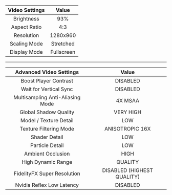 | Video Settings | Value |
| :---: | :-: |
| Brightness | 93% |
| Aspect Ratio | 4:3 |
| Resolution | 1280x960 |
| Scaling Mode | Stretched |
| Display Mode | Fullscreen |

---

| Advanced Video Settings | Value |
| :---: | :-: |
| Boost Player Contrast | DISABLED |
| Wait for Vertical Sync | DISABLED |
| Multisampling Anti-Aliasing Mode | 4X MSAA |
| Global Shadow Quality | VERY HIGH |
| Model / Texture Detail | LOW |
| Texture Filtering Mode | ANISOTROPIC 16X |
| Shader Detail | LOW |
| Particle Detail | LOW |
| Ambient Occlusion | HIGH |
| High Dynamic Range | QUALITY |
| FidelityFX Super Resolution | DISABLED (HIGHEST QUALITY) |
| Nvidia Reflex Low Latency | DISABLED |
